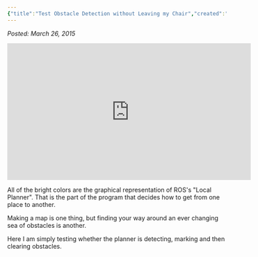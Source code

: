 ```yaml
---
{"title":"Test Obstacle Detection without Leaving my Chair","created":"2015-03-26","categories":["arlobot"],"authors":["hoopy"],"dg-publish":true,"permalink":"/ancient-history/2015/test-obstacle-detection-without-leaving-my-chair/","dgPassFrontmatter":true}
---
```


*Posted: March 26, 2015*

<iframe width="560" height="315" src="https://www.youtube.com/embed/GnWrAzkwVVY" title="YouTube video player" frameborder="0" allow="accelerometer; autoplay; clipboard-write; encrypted-media; gyroscope; picture-in-picture; web-share" allowfullscreen></iframe>

All of the bright colors are the graphical representation of ROS's "Local Planner". That is the part of the program that decides how to get from one place to another.

Making a map is one thing, but finding your way around an ever changing sea of obstacles is another.

Here I am simply testing whether the planner is detecting, marking and then clearing obstacles.
